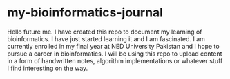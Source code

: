 # my-bioinformatics-journal
Hello future me. I have created this repo to document my learning of bioinformatics. I have just started learning it and I am fascinated. I am currently enrolled in my final year at NED University Pakistan and I hope to pursue a career in bioinformatics. I will be using this repo to upload content in a form of handwritten notes, algorithm implementations or whatever stuff I find interesting on the way.
